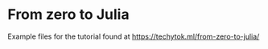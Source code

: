 # From zero to Julia
Example files for the tutorial found at <https://techytok.ml/from-zero-to-julia/>
